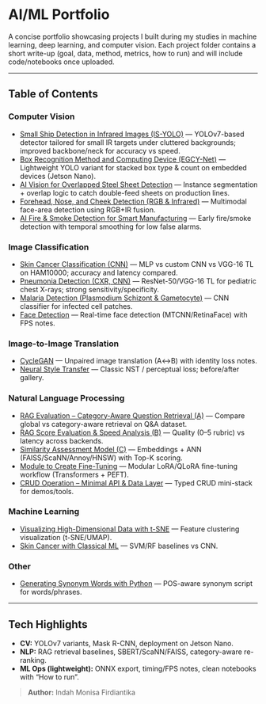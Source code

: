 # AI/ML Portfolio

A concise portfolio showcasing projects I built during my studies in machine learning, deep learning, and computer vision. Each project folder contains a short write-up (goal, data, method, metrics, how to run) and will include code/notebooks once uploaded.

---

## Table of Contents

### Computer Vision
- [Small Ship Detection in Infrared Images (IS-YOLO)](./Computer%20Vision/Small%20Ship%20Detection%20(IS-YOLO)/README.md) — YOLOv7-based detector tailored for small IR targets under cluttered backgrounds; improved backbone/neck for accuracy vs speed.
- [Box Recognition Method and Computing Device (EGCY-Net)](./Computer%20Vision/Box%20Recognition%20(EGCY-Net)/README.md) — Lightweight YOLO variant for stacked box type & count on embedded devices (Jetson Nano).
- [AI Vision for Overlapped Steel Sheet Detection](./Computer%20Vision/Overlapped%20Steel%20Sheet%20Detection/README.md) — Instance segmentation + overlap logic to catch double-feed sheets on production lines.
- [Forehead, Nose, and Cheek Detection (RGB & Infrared)](./Computer%20Vision/Face%20Areas%20(RGB+IR)/README.md) — Multimodal face-area detection using RGB+IR fusion.
- [AI Fire & Smoke Detection for Smart Manufacturing](./Computer%20Vision/Fire%20&%20Smoke%20Detection/README.md) — Early fire/smoke detection with temporal smoothing for low false alarms.

### Image Classification
- [Skin Cancer Classification (CNN)](./Image%20Classification/Skin%20Cancer%20Classification%20(CNN)/README.md) — MLP vs custom CNN vs VGG-16 TL on HAM10000; accuracy and latency compared.
- [Pneumonia Detection (CXR, CNN)](./Image%20Classification/Pneumonia%20Detection%20(CXR,%20CNN)/README.md) — ResNet-50/VGG-16 TL for pediatric chest X-rays; strong sensitivity/specificity.
- [Malaria Detection (Plasmodium Schizont & Gametocyte)](./Image%20Classification/Malaria%20Detection/README.md) — CNN classifier for infected cell patches.
- [Face Detection](./Image%20Classification/Face%20Detection/README.md) — Real-time face detection (MTCNN/RetinaFace) with FPS notes.

### Image-to-Image Translation
- [CycleGAN](./Image-to-Image/CycleGAN/README.md) — Unpaired image translation (A↔B) with identity loss notes.
- [Neural Style Transfer](./Image-to-Image/Neural%20Style%20Transfer/README.md) — Classic NST / perceptual loss; before/after gallery.

### Natural Language Processing
- [RAG Evaluation – Category-Aware Question Retrieval (A)](./NLP/RAG-A%20Evaluation/README.md) — Compare global vs category-aware retrieval on Q&A dataset.
- [RAG Score Evaluation & Speed Analysis (B)](./NLP/RAG-B%20Score%20&%20Speed/README.md) — Quality (0–5 rubric) vs latency across backends.
- [Similarity Assessment Model (C)](./NLP/RAG-C%20Similarity%20Assessment/README.md) — Embeddings + ANN (FAISS/ScaNN/Annoy/HNSW) with Top-K scoring.
- [Module to Create Fine-Tuning](./NLP/Module%20to%20Create%20Fine-Tuning/README.md) — Modular LoRA/QLoRA fine-tuning workflow (Transformers + PEFT).
- [CRUD Operation – Minimal API & Data Layer](./Other/CRUD%20Operation%20–%20Minimal%20API%20&%20Data%20Layer/README.md) — Typed CRUD mini-stack for demos/tools.

### Machine Learning
- [Visualizing High-Dimensional Data with t-SNE](./Machine%20Learning/t-SNE%20Visualization/README.md) — Feature clustering visualization (t-SNE/UMAP).
- [Skin Cancer with Classical ML](./Machine%20Learning/Skin%20Cancer%20(Classical%20ML)/README.md) — SVM/RF baselines vs CNN.

### Other
- [Generating Synonym Words with Python](./Other/Generating%20Synonyms/README.md) — POS-aware synonym script for words/phrases.

---

## Tech Highlights
- **CV:** YOLOv7 variants, Mask R-CNN, deployment on Jetson Nano.
- **NLP:** RAG retrieval baselines, SBERT/ScaNN/FAISS, category-aware re-ranking.
- **ML Ops (lightweight):** ONNX export, timing/FPS notes, clean notebooks with “How to run”.

> **Author:** Indah Monisa Firdiantika 

